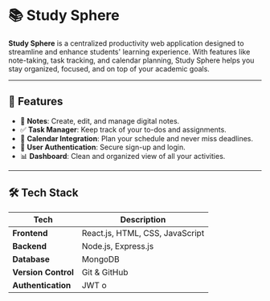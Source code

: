 # 📚 Study Sphere

**Study Sphere** is a centralized productivity web application designed to streamline and enhance students' learning experience. With features like note-taking, task tracking, and calendar planning, Study Sphere helps you stay organized, focused, and on top of your academic goals.

---

## 🚀 Features

- 📝 **Notes**: Create, edit, and manage digital notes.
- ✅ **Task Manager**: Keep track of your to-dos and assignments.
- 📅 **Calendar Integration**: Plan your schedule and never miss deadlines.
- 🔐 **User Authentication**: Secure sign-up and login.
- 📊 **Dashboard**: Clean and organized view of all your activities.

---

## 🛠️ Tech Stack

| Tech             | Description                    |
|------------------|--------------------------------|
| **Frontend**     | React.js, HTML, CSS, JavaScript |
| **Backend**      | Node.js, Express.js             |
| **Database**     | MongoDB                         |
| **Version Control** | Git & GitHub                 |
| **Authentication** | JWT o
